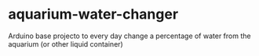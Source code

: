 # aquarium-water-changer
Arduino base projecto to every day change a percentage of water from the aquarium (or other liquid container)
